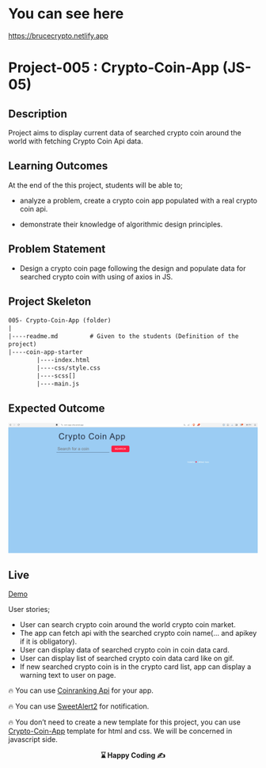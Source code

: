 # You can see here
https://brucecrypto.netlify.app

# Project-005 : Crypto-Coin-App (JS-05)

## Description
Project aims to display current data of searched crypto coin around the world with fetching Crypto Coin Api data.

## Learning Outcomes

At the end of the this project, students will be able to;

- analyze a problem, create a crypto coin app populated with a real crypto coin api.

- demonstrate their knowledge of algorithmic design principles.

   
## Problem Statement

- Design a crypto coin page following the design and populate data for searched crypto coin with using of axios in JS.

## Project Skeleton 

```
005- Crypto-Coin-App (folder)
|
|----readme.md         # Given to the students (Definition of the project)          
|----coin-app-starter
        |----index.html  
        |----css/style.css   
        |----scss[]
        |----main.js
```


## Expected Outcome
![Project](crypto_coin_app.gif)

## Live
[Demo](https://coin-app-vite.vercel.app/) 

User stories;

  - User can search crypto coin around the world crypto coin market.
  - The app can fetch api with the searched crypto coin name(... and apikey if it is obligatory).
  - User can display data of searched crypto coin in coin data card.
  - User can display list of searched crypto coin data card like on gif.
  - If new searched crypto coin is in the crypto card list, app can display a warning text to user on page.

🔥 You can use [Coinranking Api](https://developers.coinranking.com/api/documentation) for your app.

🔥 You can use [SweetAlert2](https://sweetalert2.github.io/#download) for notification. 

🔥 You don’t need to create a new template for this project, you can use [Crypto-Coin-App](https://github.com/clarusway/clarusway-fs-tr-15-frontend/tree/main/javascript/projects/05-Crypto-Coin-App/coin-app-starter) template for html and css. We will be concerned in javascript side.


<p align='center'> <strong>⌛ Happy Coding  ✍</strong> </p>

